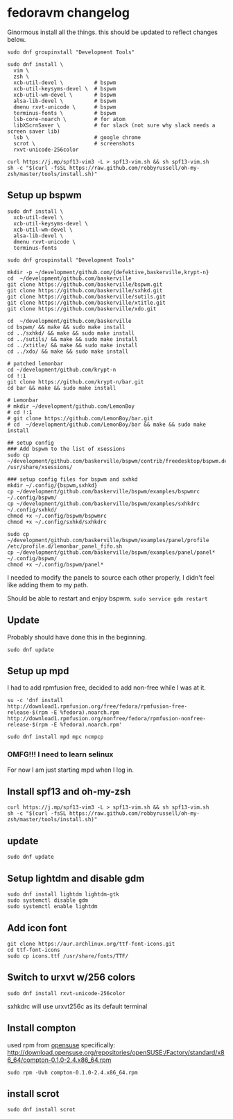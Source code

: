 # fedoravm changelog

Ginormous install all the things. this should be updated to reflect changes below.
```
sudo dnf groupinstall "Development Tools"

sudo dnf install \
  vim \
  zsh \
  xcb-util-devel \          # bspwm    
  xcb-util-keysyms-devel \  # bspwm    
  xcb-util-wm-devel \       # bspwm    
  alsa-lib-devel \          # bspwm    
  dmenu rxvt-unicode \      # bspwm      
  terminus-fonts \          # bspwm    
  lsb-core-noarch \         # for atom
  libXScrnSaver \           # for slack (not sure why slack needs a screen saver lib)
  lsb \                     # google chrome
  scrot \                   # screenshots
  rxvt-unicode-256color     

curl https://j.mp/spf13-vim3 -L > spf13-vim.sh && sh spf13-vim.sh
sh -c "$(curl -fsSL https://raw.github.com/robbyrussell/oh-my-zsh/master/tools/install.sh)"
```

## Setup up bspwm
```
sudo dnf install \
  xcb-util-devel \
  xcb-util-keysyms-devel \
  xcb-util-wm-devel \
  alsa-lib-devel \
  dmenu rxvt-unicode \
  terminus-fonts

sudo dnf groupinstall "Development Tools"

mkdir -p ~/development/github.com/{defektive,baskerville,krypt-n}
cd  ~/development/github.com/baskerville
git clone https://github.com/baskerville/bspwm.git
git clone https://github.com/baskerville/sxhkd.git
git clone https://github.com/baskerville/sutils.git
git clone https://github.com/baskerville/xtitle.git
git clone https://github.com/baskerville/xdo.git

cd  ~/development/github.com/baskerville
cd bspwm/ && make && sudo make install
cd ../sxhkd/ && make && sudo make install
cd ../sutils/ && make && sudo make install
cd ../xtitle/ && make && sudo make install
cd ../xdo/ && make && sudo make install

# patched lemonbar
cd ~/development/github.com/krypt-n
cd !:1
git clone https://github.com/krypt-n/bar.git
cd bar && make && sudo make install

# Lemonbar
# mkdir ~/development/github.com/LemonBoy
# cd !:1
# git clone https://github.com/LemonBoy/bar.git
# cd  ~/development/github.com/LemonBoy/bar && make && sudo make install

## setup config
### Add bspwm to the list of xsessions
sudo cp ~/development/github.com/baskerville/bspwm/contrib/freedesktop/bspwm.desktop /usr/share/xsessions/

### setup config files for bspwm and sxhkd
mkdir ~/.config/{bspwm,sxhkd}
cp ~/development/github.com/baskerville/bspwm/examples/bspwmrc ~/.config/bspwm/
cp ~/development/github.com/baskerville/bspwm/examples/sxhkdrc ~/.config/sxhkd/
chmod +x ~/.config/bspwm/bspwmrc
chmod +x ~/.config/sxhkd/sxhkdrc

sudo cp ~/development/github.com/baskerville/bspwm/examples/panel/profile /etc/profile.d/lemonbar_panel_fifo.sh
cp ~/development/github.com/baskerville/bspwm/examples/panel/panel* ~/.config/bspwm/
chmod +x ~/.config/bspwm/panel*
```
I needed to modify the panels to source each other properly, I didn't feel like adding them to my path.

Should be able to restart and enjoy bspwm. `sudo service gdm restart`

## Update
Probably should have done this in the beginning.
```
sudo dnf update
```

## Setup up mpd
I had to add rpmfusion free, decided to add non-free while I was at it.
```
su -c 'dnf install http://download1.rpmfusion.org/free/fedora/rpmfusion-free-release-$(rpm -E %fedora).noarch.rpm http://download1.rpmfusion.org/nonfree/fedora/rpmfusion-nonfree-release-$(rpm -E %fedora).noarch.rpm'

sudo dnf install mpd mpc ncmpcp
```

### OMFG!!! I need to learn selinux

For now I am just starting mpd when I log in.

## Install spf13 and oh-my-zsh
```
curl https://j.mp/spf13-vim3 -L > spf13-vim.sh && sh spf13-vim.sh
sh -c "$(curl -fsSL https://raw.github.com/robbyrussell/oh-my-zsh/master/tools/install.sh)"
```

## update
```
sudo dnf update
```

## Setup lightdm and disable gdm

```
sudo dnf install lightdm lightdm-gtk
sudo systemctl disable gdm
sudo systemctl enable lightdm
```

## Add icon font
```
git clone https://aur.archlinux.org/ttf-font-icons.git
cd ttf-font-icons
sudo cp icons.ttf /usr/share/fonts/TTF/
```

## Switch to urxvt w/256 colors
```
sudo dnf install rxvt-unicode-256color
```
sxhkdrc will use urxvt256c as its default terminal


## Install compton
used rpm from [opensuse](http://software.opensuse.org/package/compton)
specifically: http://download.opensuse.org/repositories/openSUSE:/Factory/standard/x86_64/compton-0.1.0-2.4.x86_64.rpm
```
sudo rpm -Uvh compton-0.1.0-2.4.x86_64.rpm
```

## install scrot
```
sudo dnf install scrot
```

